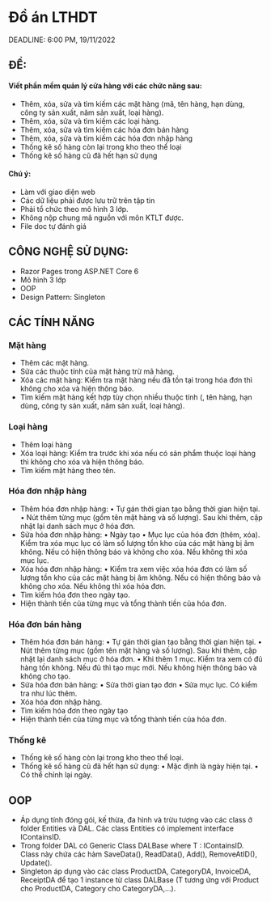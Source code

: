 # Đồ án LTHDT
DEADLINE: 6:00 PM, 19/11/2022

## ĐỀ:

#### Viết phần mềm quản lý cửa hàng với các chức năng sau:</h3>
-	Thêm, xóa, sửa và tìm kiếm các mặt hàng (mã, tên hàng, hạn dùng, công ty sản xuất, năm sản xuất, loại hàng).
-	Thêm, xóa, sửa và tìm kiếm các loại hàng.
-	Thêm, xóa, sửa và tìm kiếm các hóa đơn bán hàng
-	Thêm, xóa, sửa và tìm kiếm các hóa đơn nhập hàng
-	Thống kê số hàng còn lại trong kho theo thể loại
-	Thống kê số hàng cũ đã hết hạn sử dụng

#### Chú ý:
-	Làm với giao diện web
-	Các dữ liệu phải được lưu trữ trên tập tin
-	Phải tổ chức theo mô hình 3 lớp.
-	Không nộp chung mã nguồn với môn KTLT được.
-	File doc tự đánh giá

## CÔNG NGHỆ SỬ DỤNG:
- Razor Pages trong ASP.NET Core 6
- Mô hình 3 lớp
- OOP
- Design Pattern: Singleton

## CÁC TÍNH NĂNG
### Mặt hàng
-	Thêm các mặt hàng.
-	Sửa các thuộc tính của mặt hàng trừ mã hàng.
-	Xóa các mặt hàng: Kiểm tra mặt hàng nếu đã tồn tại trong hóa đơn thì không cho xóa và hiện thông báo.
-	Tìm kiếm mặt hàng kết hợp tùy chọn nhiều thuộc tính (, tên hàng, hạn dùng, công ty sản xuất, năm sản xuất, loại hàng).
### Loại hàng
-	Thêm loại hàng
-	Xóa loại hàng: Kiểm tra trước khi xóa nếu có sản phẩm thuộc loại hàng thì không cho xóa và hiện thông báo.
-	Tìm kiếm mặt hàng theo tên. 
### Hóa đơn nhập hàng
-	Thêm hóa đơn nhập hàng:
•	Tự gán thời gian tạo bằng thời gian hiện tại.
•	Nút thêm từng mục (gồm tên mặt hàng và số lượng). Sau khi thêm, cập nhật lại danh sách mục ở hóa đơn.
-	Sửa hóa đơn nhập hàng:
•	Ngày tạo
•	Mục lục của hóa đơn (thêm, xóa). Kiểm tra xóa mục lục có làm số lượng tồn kho của các mặt hàng bị âm không. Nếu có hiện thông báo và không cho xóa. Nếu không thì xóa mục lục.
-	Xóa hóa đơn nhập hàng:
•	Kiểm tra xem việc xóa hóa đơn có làm số lượng tồn kho của các mặt hàng bị âm không. Nếu có hiện thông báo và không cho xóa. Nếu không thì xóa hóa đơn.
-	Tìm kiếm hóa đơn theo ngày tạo.
-	Hiện thành tiền của từng mục và tổng thành tiền của hóa đơn.
### Hóa đơn bán hàng
-	Thêm hóa đơn bán hàng:
•	Tự gán thời gian tạo bằng thời gian hiện tại.
•	Nút thêm từng mục (gồm tên mặt hàng và số lượng). Sau khi thêm, cập nhật lại danh sách mục ở hóa đơn.
•	Khi thêm 1 mục. Kiểm tra xem có đủ hàng tồn không. Nếu đủ thì tạo mục mới. Nếu không hiện thông báo và không cho tạo.
-	Sửa hóa đơn bán hàng:
•	Sửa thời gian tạo đơn
•	Sửa mục lục. Có kiểm tra như lúc thêm.
-	Xóa hóa đơn nhập hàng.
-	Tìm kiếm hóa đơn theo ngày tạo
-	Hiện thành tiền của từng mục và tổng thành tiền của hóa đơn.
### Thống kê
-	Thống kê số hàng còn lại trong kho theo thể loại.
-	Thống kê số hàng cũ đã hết hạn sử dụng:
•	Mặc định là ngày hiện tại.
•	Có thể chỉnh lại ngày.


## OOP
-	Áp dụng tính đóng gói, kế thừa, đa hình và trừu tượng vào các class ở folder Entities và DAL. Các class Entities có implement interface IContainsID.
-	Trong folder DAL có Generic Class DALBase<T> where T : IContainsID. Class này chứa các hàm SaveData(), ReadData(), Add(), RemoveAtID(), Update().
-	Singleton áp dụng vào các class ProductDA, CategoryDA, InvoiceDA, ReceiptDA để tạo 1 instance từ class DALBase<T> (T tương ứng với Product cho ProductDA, Category cho CategoryDA,…).
